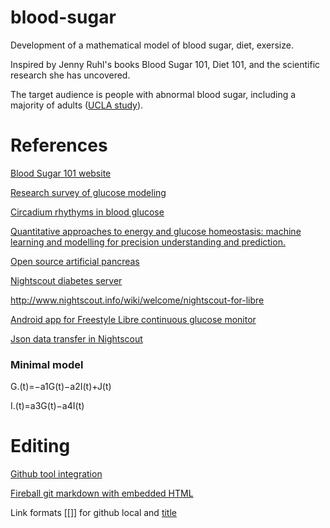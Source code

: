 # blood-sugar
Development of a mathematical model of blood sugar, diet, exersize.

Inspired by Jenny Ruhl's books Blood Sugar 101, Diet 101, and the scientific research she has uncovered.

The target audience is people with abnormal blood sugar, including a majority of adults ([UCLA study](http://newsroom.ucla.edu/releases/majority-of-california-adults-have-prediabetes-or-diabetes)).
# References
[Blood Sugar 101 website](https://www.bloodsugar101.com/)

[Research survey of glucose modeling](https://www.ncbi.nlm.nih.gov/pmc/articles/PMC2951686/)

[Circadium rhythyms in blood glucose](https://academic.oup.com/edrv/article/18/5/716/2530790)

[Quantitative approaches to energy and glucose homeostasis: machine learning and modelling for precision understanding and prediction.](https://www.ncbi.nlm.nih.gov/pubmed/29367240)

[Open source artificial pancreas](https://openaps.org/what-is-openaps/)

[Nightscout diabetes server](http://www.nightscout.info/)

http://www.nightscout.info/wiki/welcome/nightscout-for-libre

[Android app for Freestyle Libre continuous glucose monitor](https://play.google.com/store/apps/details?id=it.ct.glicemia)

[Json data transfer in Nightscout](https://diyps.org/2017/02/12/making-it-possible-for-researchers-to-work-with-openaps-or-general-nightscout-data-and-creating-a-complex-json-to-csv-command-line-tool-that-works-with-unknown-schema/)

### Minimal model
G.(t)=−a1G(t)−a2I(t)+J(t)

I.(t)=a3G(t)−a4I(t)

# Editing
[Github tool integration](https://github.com/GregLawson/Open-Table-Explorer/wiki/2.3.-Tool-Integration)

[Fireball git markdown with embedded HTML](https://daringfireball.net/projects/markdown/syntax)

Link formats [[]] for github local and [title](url)
